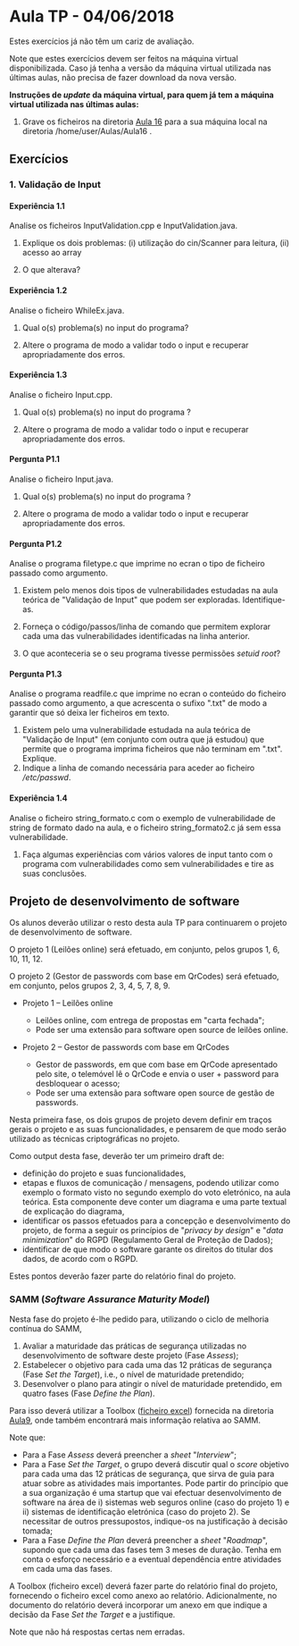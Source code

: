 # Aula TP - 04/06/2018

Estes exercícios já não têm um cariz de avaliação.

Note que estes exercícios devem ser feitos na máquina virtual disponibilizada. Caso já tenha a versão da máquina virtual utilizada nas últimas aulas, não precisa de fazer download da nova versão.


**Instruções de _update_ da máquina virtual, para quem já tem a máquina virtual utilizada nas últimas aulas:**

1. Grave os ficheiros na diretoria [Aula 16](Aula16) para a sua máquina local na diretoria /home/user/Aulas/Aula16 .



## Exercícios


### 1\. Validação de Input

#### Experiência 1.1

Analise os ficheiros InputValidation.cpp e InputValidation.java.

1. Explique os dois problemas: (i) utilização do cin/Scanner para leitura, (ii) acesso ao array

2. O que alterava?

#### Experiência 1.2

Analise o ficheiro WhileEx.java.

1. Qual o(s) problema(s) no input do  programa?

2. Altere o programa de modo a validar todo o input e recuperar apropriadamente dos erros.

#### Experiência 1.3

Analise o ficheiro Input.cpp.

1. Qual o(s) problema(s) no input do programa ?

2. Altere o programa de modo a validar todo o input e recuperar apropriadamente dos erros.


#### Pergunta P1.1

Analise o ficheiro Input.java.

1. Qual o(s) problema(s) no input do programa ?

2. Altere o programa de modo a validar todo o input e recuperar apropriadamente dos erros.



#### Pergunta P1.2

Analise o programa filetype.c que imprime no ecran o tipo de ficheiro passado como argumento.

1. Existem pelo menos dois tipos de vulnerabilidades estudadas na aula teórica de "Validação de Input" que podem ser exploradas. Identifique-as.

2. Forneça o código/passos/linha de comando que permitem explorar cada uma das vulnerabilidades identificadas na linha anterior.

3. O que aconteceria se o seu programa tivesse permissões _setuid root_?

#### Pergunta P1.3

Analise o programa readfile.c que imprime no ecran o conteúdo do ficheiro passado como argumento, a que acrescenta o sufixo ".txt" de modo a garantir que só deixa ler ficheiros em texto.

1. Existem pelo uma vulnerabilidade estudada na aula teórica de "Validação de Input" (em conjunto com outra que já estudou) que permite que o programa imprima ficheiros que não terminam em ".txt". Explique.
2. Indique a linha de comando necessária para aceder ao ficheiro _/etc/passwd_.


#### Experiência 1.4

Analise o ficheiro string_formato.c com o exemplo de vulnerabilidade de string de formato dado na aula, e o ficheiro string_formato2.c já sem essa vulnerabilidade.

1. Faça algumas experiências com vários valores de input tanto com o programa com vulnerabilidades como sem vulnerabilidades e tire as suas conclusões.





## Projeto de desenvolvimento de software

Os alunos deverão utilizar o resto desta aula TP para continuarem o projeto de desenvolvimento de software.

O projeto 1 (Leilões online) será efetuado, em conjunto, pelos grupos 1, 6, 10, 11, 12.

O projeto 2 (Gestor de passwords com base em QrCodes) será efetuado, em conjunto, pelos grupos 2, 3, 4, 5, 7, 8, 9.

-   Projeto 1 – Leilões online
    -   Leilões online, com entrega de propostas em "carta fechada";
    -   Pode ser uma extensão para software open source de leilões online.

-   Projeto 2 – Gestor de passwords com base em QrCodes
    -   Gestor de passwords, em que com base em QrCode apresentado pelo site, o telemóvel lê o QrCode e envia o user + password para desbloquear o acesso;
    -   Pode ser uma extensão para software open source de gestão de passwords.

Nesta primeira fase, os dois grupos de projeto devem definir em traços gerais o projeto e as suas funcionalidades, e pensarem de que modo serão utilizado as técnicas criptográficas no projeto.

Como output desta fase, deverão ter um primeiro draft de:

-   definição do projeto e suas funcionalidades,
-   etapas e fluxos de comunicação / mensagens, podendo utilizar como exemplo o formato visto no segundo exemplo do voto eletrónico, na aula teórica. Esta componente deve conter um diagrama e uma parte textual de explicação do diagrama,
-   identificar os passos efetuados para a concepção e desenvolvimento do projeto, de forma a seguir os princípios de "_privacy by design_" e "_data minimization_" do RGPD (Regulamento Geral de Proteção de Dados);
-   identificar de que modo o software garante os direitos do titular dos dados, de acordo com o RGPD.

Estes pontos deverão fazer parte do relatório final do projeto.


### SAMM (_Software Assurance Maturity Model_)

Nesta fase do projeto é-lhe pedido para, utilizando o ciclo de melhoria contínua do SAMM,

1. Avaliar a maturidade das práticas de segurança utilizadas no desenvolvimento de software deste projeto (Fase _Assess_);
2. Estabelecer o objetivo para cada uma das 12 práticas de segurança (Fase _Set the Target_), i.e., o nível de maturidade pretendido;
3. Desenvolver o plano para atingir o nível de maturidade pretendido, em quatro fases (Fase _Define the Plan_).

Para isso deverá utilizar a Toolbox ([ficheiro excel](Aula9/SAMM_Assessment_Toolbox_v1.5_FINAL.xlsx)) fornecida na diretoria [Aula9](Aula9), onde também
encontrará mais informação relativa ao SAMM.

Note que:

+ Para a Fase _Assess_ deverá preencher a _sheet_ "_Interview_";
+ Para a Fase _Set the Target_, o grupo deverá discutir qual o  _score_ objetivo para cada uma das 12 práticas de segurança, que sirva de guia para atuar sobre as atividades mais importantes. Pode partir do princípio que a sua organização é uma startup que vai efectuar desenvolvimento de software na área de i) sistemas web seguros online (caso do projeto 1) e ii) sistemas de identificação eletrónica (caso do projeto 2). Se necessitar de outros pressupostos, indique-os na justificação à decisão tomada;
+ Para a Fase _Define the Plan_ deverá preencher a _sheet_ "_Roadmap_", supondo que cada uma das fases tem 3 meses de duração. Tenha em conta o esforço necessário e a eventual dependência entre atividades em cada uma das fases.

A Toolbox (ficheiro excel) deverá fazer parte do relatório final do projeto, fornecendo o ficheiro excel como anexo ao relatório.
Adicionalmente, no documento do relatório deverá incorporar um anexo em que indique a decisão da Fase _Set the Target_ e a justifique.

Note que não há respostas certas nem erradas.
